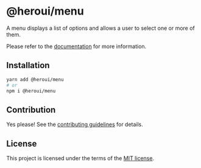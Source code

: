 # @heroui/menu

A menu displays a list of options and allows a user to select one or more of them.

Please refer to the [documentation](https://heroui.com/docs/components/menu) for more information.

## Installation

```sh
yarn add @heroui/menu
# or
npm i @heroui/menu
```

## Contribution

Yes please! See the
[contributing guidelines](https://github.com/heroui-inc/heroui/blob/master/CONTRIBUTING.md)
for details.

## License

This project is licensed under the terms of the
[MIT license](https://github.com/heroui-inc/heroui/blob/master/LICENSE).
